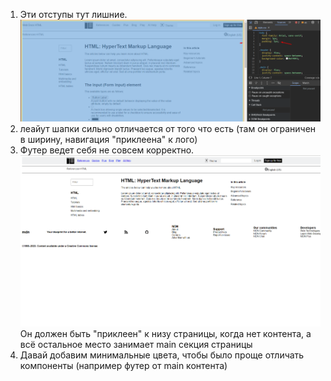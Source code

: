 1. Эти отступы тут лишние. ![img.png](img.png)
2. леайут шапки сильно отличается от того что есть (там он ограничен в ширину, навигация "приклеена" к лого)
3. Футер ведет себя не совсем корректно.![img_1.png](img_1.png) Он должен быть "приклеен" к низу страницы, когда нет контента, а всё остальное место занимает main секция страницы
4. Давай добавим минимальные цвета, чтобы было проще отличать компоненты (например футер от main контента) 
